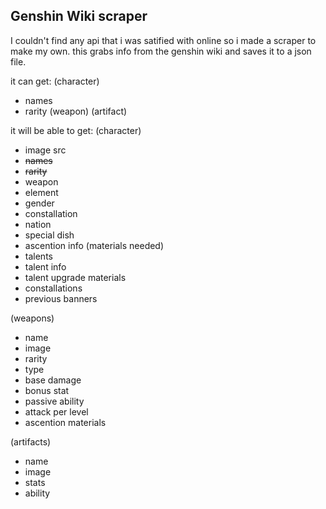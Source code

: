 ## Genshin Wiki scraper

I couldn't find any api that i was satified with online so i made a scraper to make my own.
this grabs info from the genshin wiki and saves it to a json file.

it can get:
(character)
- names 
- rarity
(weapon)
(artifact)

it will be able to get:
(character)
- image src
- ~~names~~
- ~~rarity~~
- weapon
- element
- gender
- constallation
- nation
- special dish
- ascention info (materials needed)
- talents
- talent info
- talent upgrade materials
- constallations
- previous banners

(weapons)
- name
- image
- rarity
- type 
- base damage
- bonus stat
- passive ability
- attack per level
- ascention materials

(artifacts)
- name
- image
- stats
- ability